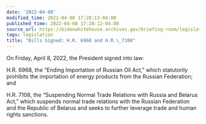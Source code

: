 ```yaml
---
date: '2022-04-08'
modified_time: 2022-04-08 17:28:13-04:00
published_time: 2022-04-08 17:28:12-04:00
source_url: https://bidenwhitehouse.archives.gov/briefing-room/legislation/2022/04/08/bills-signed-h-r-6968-and-h-r-7108/
tags: legislation
title: "Bills Signed: H.R. 6968 and H.R.\_7108"
---
```

 
On Friday, April 8, 2022, the President signed into law:

H.R. 6968, the “Ending Importation of Russian Oil Act,” which
statutorily prohibits the importation of energy products from the
Russian Federation; and

H.R. 7108, the “Suspending Normal Trade Relations with Russia and
Belarus Act,” which suspends normal trade relations with the Russian
Federation and the Republic of Belarus and seeks to further leverage
trade and human rights sanctions.
